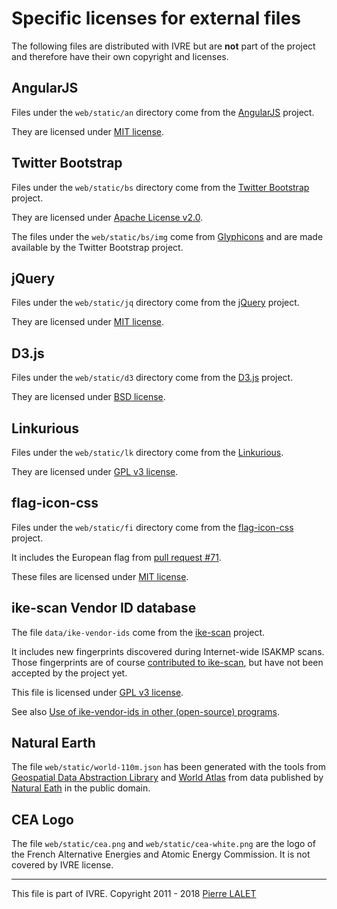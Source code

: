 # Specific licenses for external files #

The following files are distributed with IVRE but are **not** part of
the project and therefore have their own copyright and licenses.

## AngularJS ##

Files under the `web/static/an` directory come from the
[AngularJS](https://angularjs.org/) project.

They are licensed under [MIT
license](https://github.com/angular/angular.js/blob/master/LICENSE).

## Twitter Bootstrap ##

Files under the `web/static/bs` directory come from the
[Twitter Bootstrap](http://getbootstrap.com/2.3.2/) project.

They are licensed under
[Apache License v2.0](https://www.apache.org/licenses/LICENSE-2.0).

The files under the `web/static/bs/img` come from
[Glyphicons](http://glyphicons.com/) and are made available by the
Twitter Bootstrap project.

## jQuery ##

Files under the `web/static/jq` directory come from the
[jQuery](https://jquery.com/) project.

They are licensed under [MIT
license](https://en.wikipedia.org/wiki/MIT_License).

## D3.js ##

Files under the `web/static/d3` directory come from the
[D3.js](https://d3js.org/) project.

They are licensed under
[BSD license](http://opensource.org/licenses/BSD-3-Clause).

## Linkurious ##

Files under the `web/static/lk` directory come from the
[Linkurious](http://linkurio.us/).

They are licensed under
[GPL v3 license](https://www.gnu.org/licenses/gpl-3.0.en.html).

## flag-icon-css ##

Files under the `web/static/fi` directory come from the
[flag-icon-css](https://lipis.github.io/flag-icon-css/) project.

It includes the European flag from [pull request
#71](https://github.com/lipis/flag-icon-css/pull/71/).

These files are licensed under [MIT
license](https://en.wikipedia.org/wiki/MIT_License).

## ike-scan Vendor ID database ##

The file `data/ike-vendor-ids` come from the
[ike-scan](https://github.com/royhills/ike-scan) project.

It includes new fingerprints discovered during Internet-wide ISAKMP
scans. Those fingerprints are of course
[contributed to ike-scan](https://github.com/royhills/ike-scan/pull/18),
but have not been accepted by the project yet.

This file is licensed under
[GPL v3 license](https://www.gnu.org/licenses/gpl-3.0.en.html).

See also
[Use of ike-vendor-ids in other (open-source) programs](https://github.com/royhills/ike-scan/issues/19).

## Natural Earth ##

The file `web/static/world-110m.json` has been generated with the
tools from [Geospatial Data Abstraction Library](http://www.gdal.org/)
and [World Atlas](https://github.com/mbostock/world-atlas.git) from
data published by [Natural Eath](http://www.naturalearthdata.com/) in
the public domain.

## CEA Logo ##

The file `web/static/cea.png` and `web/static/cea-white.png` are the
logo of the French Alternative Energies and Atomic Energy
Commission. It is not covered by IVRE license.


---

This file is part of IVRE. Copyright 2011 - 2018
[Pierre LALET](mailto:pierre.lalet@cea.fr)
